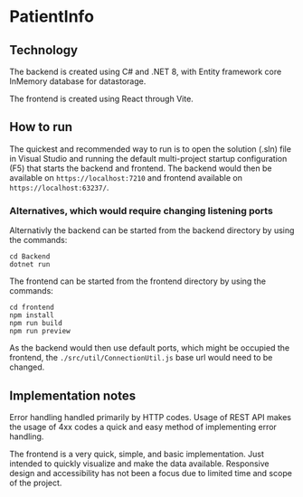 # PatientInfo

## Technology

The backend is created using C# and .NET 8, with Entity framework core InMemory database for datastorage.

The frontend is created using React through Vite.

## How to run

The quickest and recommended way to run is to open the solution (.sln) file in Visual Studio and running the default multi-project startup configuration (F5) that starts the backend and frontend. The backend would then be available on `https://localhost:7210` and frontend available on `https://localhost:63237/`.

### Alternatives, which would require changing listening ports

Alternativly the backend can be started from the backend directory by using the commands:

```
cd Backend
dotnet run
```

The frontend can be started from the frontend directory by using the commands:

```
cd frontend
npm install
npm run build
npm run preview
```

As the backend would then use default ports, which might be occupied the frontend, the `./src/util/ConnectionUtil.js` base url would need to be changed.

## Implementation notes

Error handling handled primarily by HTTP codes. Usage of REST API makes the usage of 4xx codes a quick and easy method of implementing error handling.

The frontend is a very quick, simple, and basic implementation. Just intended to quickly visualize and make the data available. Responsive design and accessibility has not been a focus due to limited time and scope of the project.
